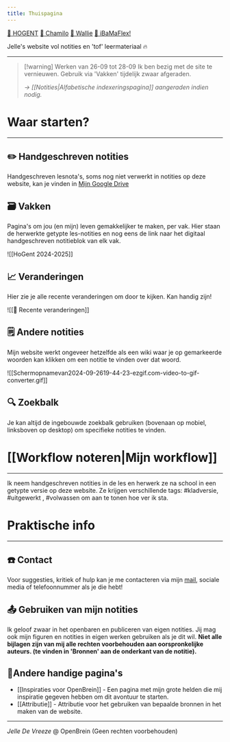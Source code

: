 ```yaml
---
title: Thuispagina
---
```

[🏫 HOGENT](https://www.hogent.be) [🏡 Chamilo](https://chamilo.hogent.be/#") [👋 Wallie](https://hogent.sharepoint.com/sites/IntranetStudenten) [📯 iBaMaFlex!](https://ibamaflex.hogent.be) 

Jelle's website vol notities en 'tof' leermateriaal 🔥

---
>[!warning] Werken van 26-09 tot 28-09
>Ik ben bezig met de site te vernieuwen. Gebruik via 'Vakken' tijdelijk zwaar afgeraden. 
>
>*-> [[Notities|Alfabetische indexeringspagina]] aangeraden indien nodig.*


# Waar starten?
---
## ✏️ Handgeschreven notities
Handgeschreven lesnota's, soms nog niet verwerkt in notities op deze website, kan je vinden in [Mijn Google Drive](https://drive.google.com/drive/folders/19MFfBkp48F4e63byHzHa5kYravR2JxWS?usp=sharing) 
## 🗃️ Vakken
Pagina's om jou (en mijn) leven gemakkelijker te maken, per vak. Hier staan de herwerkte getypte les-notities en nog eens de link naar het digitaal handgeschreven notitieblok van elk vak.

![[HoGent 2024-2025]]

## 📈 Veranderingen
Hier zie je alle recente veranderingen om door te kijken. Kan handig zijn!

![[📂 Recente veranderingen]]

## 🗒️ Andere notities
Mijn website werkt ongeveer hetzelfde als een wiki waar je op gemarkeerde woorden kan klikken om een notitie te vinden over dat woord.

![[Schermopnamevan2024-09-2619-44-23-ezgif.com-video-to-gif-converter.gif]]

## 🔍 Zoekbalk
Je kan altijd de ingebouwde zoekbalk gebruiken (bovenaan op mobiel, linksboven op desktop) om specifieke notities te vinden.

# [[Workflow noteren|Mijn workflow]]
--- 
Ik neem handgeschreven notities in de les en herwerk ze na school in een getypte versie op deze website. Ze krijgen verschillende tags:  #kladversie, #uitgewerkt , #volwassen om aan te tonen hoe ver ik sta.

# Praktische info
---
## ☎️ Contact
Voor suggesties, kritiek of hulp kan je me contacteren via mijn [mail](mailto:jelle@openbrein.org), sociale media of telefoonnummer als je die hebt!

## 📤 Gebruiken van mijn notities
Ik geloof zwaar in het openbaren en publiceren van eigen notities. Jij mag ook mijn figuren en notities in eigen werken gebruiken als je dit wil. **Niet alle bijlagen zijn van mij alle rechten voorbehouden aan oorspronkelijke auteurs. (te vinden in 'Bronnen' aan de onderkant van de notitie).**

## 🔗Andere handige pagina's
* [[Inspiraties voor OpenBrein]] - Een pagina met mijn grote helden die mij inspiratie gegeven hebben om dit avontuur te starten.
* [[Attributie]] - Attributie voor het gebruiken van bepaalde bronnen in het maken van de website.

---
*Jelle De Vreeze* @ OpenBrein (Geen rechten voorbehouden)

<link rel="preconnect" href="https://fonts.googleapis.com"> <link rel="preconnect" href="https://fonts.gstatic.com" crossorigin> <link href="https://fonts.googleapis.com/css2?family=Montserrat:ital,wght@0,100..900;1,100..900&display=swap" rel="stylesheet">